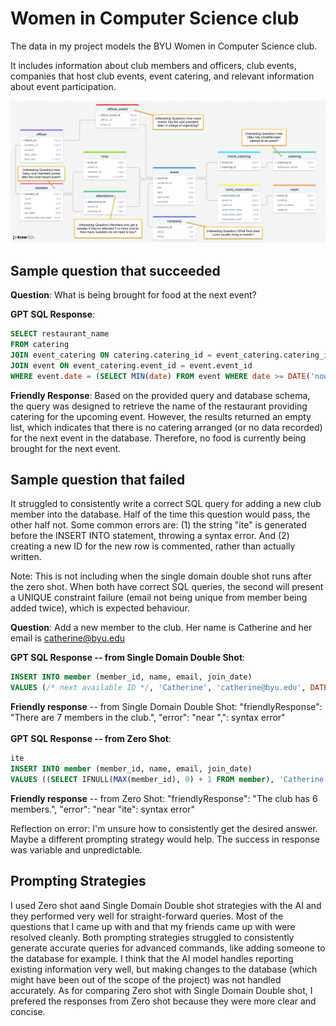 # Women in Computer Science club

The data in my project models the BYU Women in Computer Science club. 

It includes information about club members and officers, club events, companies that host club events, event catering, and relevant information about event participation.

<img src="schema_wics.png">


## Sample question that succeeded

**Question**: What is being brought for food at the next event?

**GPT SQL Response**:
```sql
SELECT restaurant_name 
FROM catering
JOIN event_catering ON catering.catering_id = event_catering.catering_id 
JOIN event ON event_catering.event_id = event.event_id 
WHERE event.date = (SELECT MIN(date) FROM event WHERE date >= DATE('now'));
```

**Friendly Response**: Based on the provided query and database schema, the query was designed to retrieve the name of the restaurant providing catering for the upcoming event. However, the results returned an empty list, which indicates that there is no catering arranged (or no data recorded) for the next event in the database. Therefore, no food is currently being brought for the next event.




## Sample question that failed
It struggled to consistently write a correct SQL query for adding a new club member into the database. Half of the time this question would pass, the other half not. Some common errors are: (1) the string "ite" is generated before the INSERT INTO statement, throwing a syntax error. And (2) creating a new ID for the new row is commented, rather than actually written. 

Note: This is not including when the single domain double shot runs after the zero shot. When both have correct SQL queries, the second will present a UNIQUE constraint failure (email not being unique from member being added twice), which is expected behaviour. 


**Question**: Add a new member to the club. Her name is Catherine and her email is catherine@byu.edu

**GPT SQL Response -- from Single Domain Double Shot**:
```sql
INSERT INTO member (member_id, name, email, join_date) 
VALUES (/* next available ID */, 'Catherine', 'catherine@byu.edu', DATE('now'));
```

**Friendly response** -- from Single Domain Double Shot: 
      "friendlyResponse": "There are 7 members in the club.",
      "error": "near \",\": syntax error"
<br><br>
**GPT SQL Response -- from Zero Shot**:
```sql
ite
INSERT INTO member (member_id, name, email, join_date) 
VALUES ((SELECT IFNULL(MAX(member_id), 0) + 1 FROM member), 'Catherine', 'catherine@byu.edu', DATE('now'));
```

**Friendly response** -- from Zero Shot: 
      "friendlyResponse": "The club has 6 members.",
      "error": "near \"ite\": syntax error"


Reflection on error: I'm unsure how to consistently get the desired answer. Maybe a different prompting strategy would help. The success in response was variable and unpredictable. 

## Prompting Strategies
I used Zero shot aand Single Domain Double shot strategies with the AI and they performed very well for straight-forward queries. Most of the questions that I came up with and that my friends came up with were resolved cleanly. Both prompting strategies struggled to consistently generate accurate queries for advanced commands, like adding someone to the database for example. I think that the AI model handles reporting existing information very well, but making changes to the database (which might have been out of the scope of the project) was not handled accurately. As for comparing Zero shot with Single Domain Double shot, I prefered the responses from Zero shot because they were more clear and concise.
